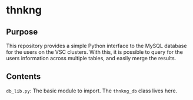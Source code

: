 # thnkng

## Purpose
This repository provides a simple Python interface to the MySQL database for the users on the VSC clusters. With this, it is possible to query for the users information across multiple tables, and easily merge the results.

## Contents
`db_lib.py`: The basic module to import. The `thnkng_db` class lives here.
